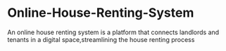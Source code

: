 # Online-House-Renting-System
An online house renting system is a platform that connects landlords and tenants in a digital space,streamlining the house renting process
